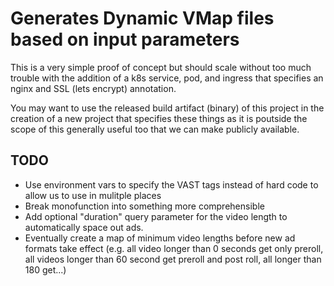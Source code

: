 # Generates Dynamic VMap files based on input parameters
This is a very simple proof of concept but should scale without too much trouble with the addition of a k8s service, pod, and ingress that specifies an nginx and SSL (lets encrypt) annotation. 

You may want to use the released build artifact (binary) of this project in the creation of a new project that specifies these things as it is poutside the scope of this generally useful too that we can make publicly available.   

## TODO
* Use environment vars to specify the VAST tags instead of hard code to allow us to use in mulitple places
* Break monofunction into something more comprehensible
* Add optional "duration" query parameter for the video length to automatically space out ads.  
* Eventually create a map of minimum video lengths before new ad formats take effect (e.g. all video longer than 0 seconds get only preroll, all videos longer than 60 second get preroll and post roll, all longer than 180 get...)
